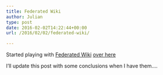 ```yaml
---
title: Federated Wiki
author: Julian
type: post
date: 2016-02-02T14:22:44+00:00
url: /2016/02/02/federated-wiki/

---
```

Started playing with [Federated Wiki][1] [over here][2]

I&#8217;ll update this post with some conclusions when I have them&#8230;.

 [1]: https://fed.wiki.org/view/welcome-visitors
 [2]: https://wiki.synesthesia.co.uk/